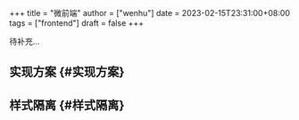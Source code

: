+++
title = "微前端"
author = ["wenhu"]
date = 2023-02-15T23:31:00+08:00
tags = ["frontend"]
draft = false
+++

待补充...


## 实现方案 {#实现方案}


## 样式隔离 {#样式隔离}
